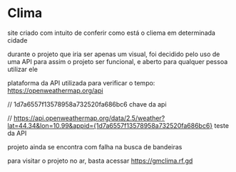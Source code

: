 # Clima
 site criado com intuito de conferir como está o cliema em determinada cidade

 durante o projeto que iria ser apenas um visual, foi decidido pelo uso de uma API para assim o projeto ser funcional, e aberto para qualquer pessoa utilizar ele

 plataforma da API utilizada para verificar o tempo: https://openweathermap.org/api

 // 1d7a6557f13578958a732520fa686bc6   chave da api

// https://api.openweathermap.org/data/2.5/weather?lat=44.34&lon=10.99&appid={1d7a6557f13578958a732520fa686bc6} teste da API


projeto ainda se encontra com falha na busca de bandeiras

para visitar o projeto no ar, basta acessar https://gmclima.rf.gd
